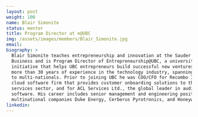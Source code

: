 ```yaml
---
layout: post
weight: 100
name: Blair Simonite
status: mentor
title: Program Director at e@UBC
img: /assets/images/members/Blair_Simonite.jpg
email: 
biography: >
  Blair Simonite teaches entrepreneurship and innovation at the Sauder School of
  Business and is Program Director of Entrepreneurship@UBC, a university-wide
  initiative that helps UBC entrepreneurs build successful new ventures. Blair has
  more than 30 years of experience in the technology industry, spanning startups
  to multi-nationals. Prior to joining UBC he was COO/CFO for Recombo Inc., a
  cloud software firm that provides customer onboarding solutions to the financial
  services sector, and for ACL Services Ltd., the global leader in audit-analytics
  software. His career includes senior management and engineering positions with
  multinational companies Duke Energy, Cerberus Pyrotronics, and Honeywell.
linkedin: 
---
```

